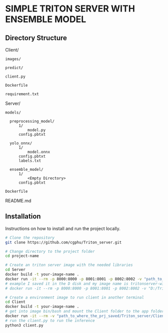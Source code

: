 # SIMPLE TRITON SERVER WITH ENSEMBLE MODEL

## Directory Structure
Client/

    images/

    predict/

    client.py
    
    Dockerfile
  
    requirement.txt

Server/

    models/

      preprocessing_model/
          1/
              model.py
          config.pbtxt

      yolo_onnx/
          1/
              model.onnx
          config.pbtxt
          labels.txt

      ensemble_model/
          1/
              <Empty Directory>
          config.pbtxt

    Dockerfile

README.md

## Installation
Instructions on how to install and run the project locally.

```bash
# Clone the repository
git clone https://github.com/cgphu/Triton_server.git

# Change directory to the project folder
cd project-name

# Create an triton server image with the needed libraries
cd Server
docker build -t your-image-name . 
docker run -it --rm -p 8000:8000 -p 8001:8001 -p 8002:8002 -v "path_to_where_the_prj_saved/Triton_server/Server/models:/models" your-image-name:latest tritonserver --model-repository=/models
# example I saved it in the D disk and my image name is tritonserver-with-opencv:latest : 
# docker run -it --rm -p 8000:8000 -p 8001:8001 -p 8002:8002 -v "D:/Triton_server/Server/models:/models" tritonserver-with-opencv:latest tritonserver --model-repository=/models 

# Create a environment image to run client in another terminal
cd Client
docker build -t your-image-name .
# get into image bin/bash and mount the Client folder to the app folder in image
docker run -it --rm -v "path_to_where_the_prj_saved/Triton_server/Client:/app" custom /bin/bash
# run the client.py to run the inference
python3 client.py
